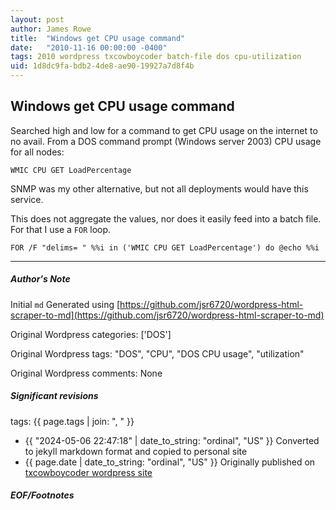 ```yaml
---
layout: post
author: James Rowe
title:  "Windows get CPU usage command"
date:   "2010-11-16 00:00:00 -0400"
tags: 2010 wordpress txcowboycoder batch-file dos cpu-utilization
uid: 1d8dc9fa-bdb2-4de8-ae90-19927a7d8f4b
---
```



## Windows get CPU usage command


Searched high and low for a command to get CPU usage on the internet to no avail. From a DOS command prompt (Windows server 2003) CPU usage for all nodes:



```
WMIC CPU GET LoadPercentage

```

SNMP was my other alternative, but not all deployments would have this service.


This does not aggregate the values, nor does it easily feed into a batch file. For that I use a `FOR` loop.



```
FOR /F "delims= " %%i in ('WMIC CPU GET LoadPercentage') do @echo %%i

```



---

##### Author's Note

Initial `md` Generated using [https://github.com/jsr6720/wordpress-html-scraper-to-md](https://github.com/jsr6720/wordpress-html-scraper-to-md)

Original Wordpress categories: ['DOS']

Original Wordpress tags: "DOS", "CPU", "DOS CPU usage", "utilization"

Original Wordpress comments: None

##### Significant revisions

tags: {{ page.tags | join: ", " }} <!-- todo move this somewhere -->

- {{ "2024-05-06 22:47:18" | date_to_string: "ordinal", "US" }} Converted to jekyll markdown format and copied to personal site
- {{ page.date | date_to_string: "ordinal", "US" }} Originally published on [txcowboycoder wordpress site](https://txcowboycoder.wordpress.com/2010/11/16/windows-get-cpu-usage-command/)

##### EOF/Footnotes

